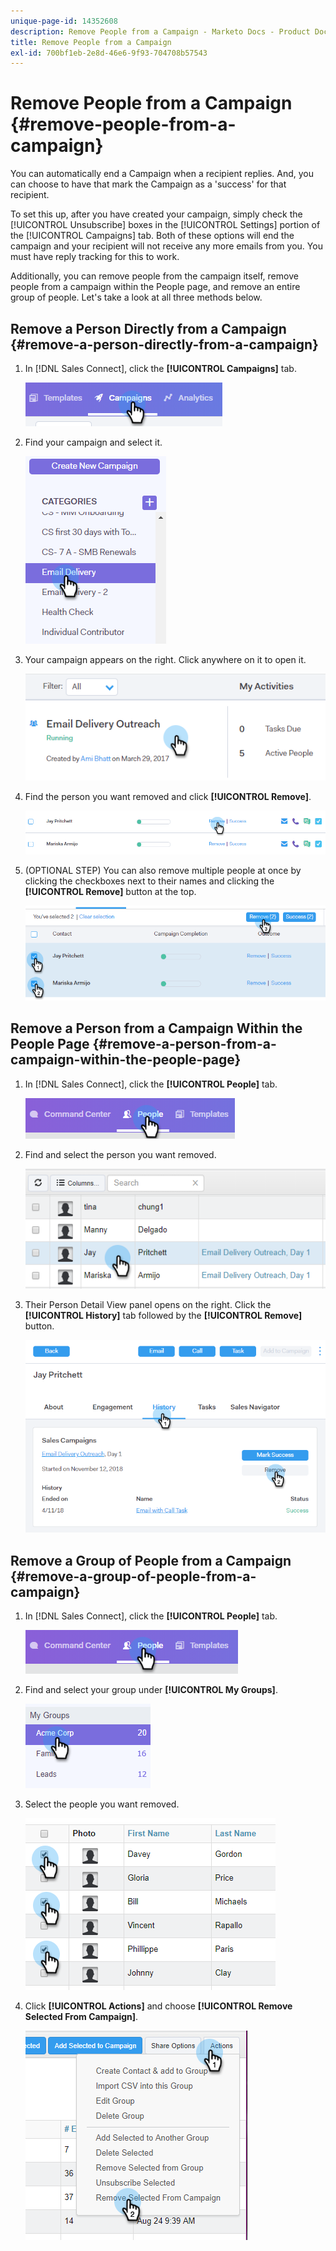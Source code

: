 ```yaml
---
unique-page-id: 14352608
description: Remove People from a Campaign - Marketo Docs - Product Documentation
title: Remove People from a Campaign
exl-id: 700bf1eb-2e8d-46e6-9f93-704708b57543
---
```

# Remove People from a Campaign {#remove-people-from-a-campaign}

You can automatically end a Campaign when a recipient replies. And, you can choose to have that mark the Campaign as a 'success' for that recipient.

To set this up, after you have created your campaign, simply check the [!UICONTROL Unsubscribe] boxes in the [!UICONTROL Settings] portion of the [!UICONTROL Campaigns] tab. Both of these options will end the campaign and your recipient will not receive any more emails from you. You must have reply tracking for this to work.

Additionally, you can remove people from the campaign itself, remove people from a campaign within the People page, and remove an entire group of people. Let's take a look at all three methods below.

## Remove a Person Directly from a Campaign {#remove-a-person-directly-from-a-campaign}

1. In [!DNL Sales Connect], click the **[!UICONTROL Campaigns]** tab.

   ![](assets/one.png)

1. Find your campaign and select it.

   ![](assets/two.png)

1. Your campaign appears on the right. Click anywhere on it to open it.

   ![](assets/three.png)

1. Find the person you want removed and click **[!UICONTROL Remove]**.

   ![](assets/four.png)

1. (OPTIONAL STEP) You can also remove multiple people at once by clicking the checkboxes next to their names and clicking the **[!UICONTROL Remove]** button at the top.

   ![](assets/five.png)

## Remove a Person from a Campaign Within the People Page {#remove-a-person-from-a-campaign-within-the-people-page}

1. In [!DNL Sales Connect], click the **[!UICONTROL People]** tab.

   ![](assets/one-a.png)

1. Find and select the person you want removed.

   ![](assets/two-a.png)

1. Their Person Detail View panel opens on the right. Click the **[!UICONTROL History]** tab followed by the **[!UICONTROL Remove]** button.

   ![](assets/three-a.png)

## Remove a Group of People from a Campaign {#remove-a-group-of-people-from-a-campaign}

1. In [!DNL Sales Connect], click the **[!UICONTROL People]** tab.

   ![](assets/one-b.png)

1. Find and select your group under **[!UICONTROL My Groups]**.

   ![](assets/two-b.png)

1. Select the people you want removed.

   ![](assets/three-b.png)

1. Click **[!UICONTROL Actions]** and choose **[!UICONTROL Remove Selected From Campaign]**.

   ![](assets/four-b.png)
